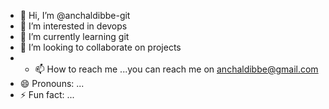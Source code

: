 - 👋 Hi, I’m @anchaldibbe-git
- 👀 I’m interested in devops
- 🌱 I’m currently learning git
- 💞️ I’m looking to collaborate on projects
- - 📫 How to reach me ...you can reach me on anchaldibbe@gmail.com
- 😄 Pronouns: ...
- ⚡ Fun fact: ...

<!---
anchaldibbe-git/anchaldibbe-git is a ✨ special ✨ repository because its `README.md` (this file) appears on your GitHub profile.
You can click the Preview link to take a look at your changes.
--->
